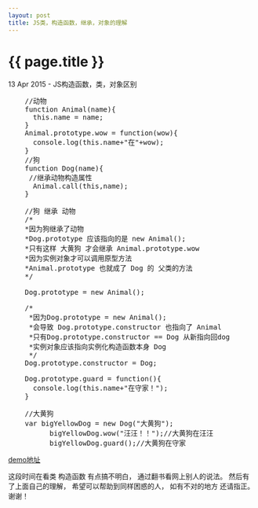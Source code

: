 ```yaml
---
layout: post
title: JS类，构造函数，继承，对象的理解
---
```


{{ page.title }}
================

<p class="meta">13 Apr 2015 - JS构造函数，类，对象区别</p>

<pre class="language-javascript">
    //动物
    function Animal(name){
      this.name = name;
    }
    Animal.prototype.wow = function(wow){
      console.log(this.name+"在"+wow);
    }
    //狗
    function Dog(name){
     //继承动物构造属性
      Animal.call(this,name);
    }
    
    //狗 继承 动物
    /*
    *因为狗继承了动物
	*Dog.prototype 应该指向的是 new Animal();
	*只有这样 大黄狗 才会继承 Animal.prototype.wow 
	*因为实例对象才可以调用原型方法
	*Animal.prototype 也就成了 Dog 的 父类的方法
    */

    Dog.prototype = new Animal();

	/*
     *因为Dog.prototype = new Animal();
	 *会导致 Dog.prototype.constructor 也指向了 Animal
	 *只有Dog.prototype.constructor == Dog 从新指向回dog
	 *实例对象应该指向实例化构造函数本身 Dog
	 */
    Dog.prototype.constructor = Dog;

    Dog.prototype.guard = function(){
      console.log(this.name+"在守家！");
    }

    //大黄狗  
    var bigYellowDog = new Dog("大黄狗");
    	  bigYellowDog.wow("汪汪！！");//大黄狗在汪汪
    	  bigYellowDog.guard();//大黄狗在守家
</pre>

[demo地址](https://github.com/wanggao421/jsmodule/blob/master/class.js)

这段时间在看类 构造函数 有点搞不明白，
通过翻书看网上别人的说法。
然后有了上面自己的理解，
希望可以帮助到同样困惑的人，
如有不对的地方 还请指正。
谢谢！
